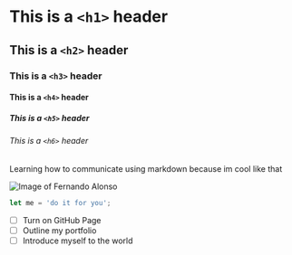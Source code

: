 # This is a `<h1>` header
## This is a `<h2>` header
### This is a `<h3>` header
#### This is a `<h4>` header
##### This is a `<h5>` header
###### This is a `<h6>` header

Learning how to communicate using markdown because im cool like that


![Image of Fernando Alonso](https://media.formula1.com/image/upload/f_auto,c_limit,w_1440,q_auto/t_16by9Centre/f_auto/q_auto/fom-website/manual/Hall%20of%20Fame%202024/GettyImages-55768339)

``` javascript
let me = 'do it for you';
```
- [ ] Turn on GitHub Page
- [ ] Outline my portfolio
- [ ] Introduce myself to the world
